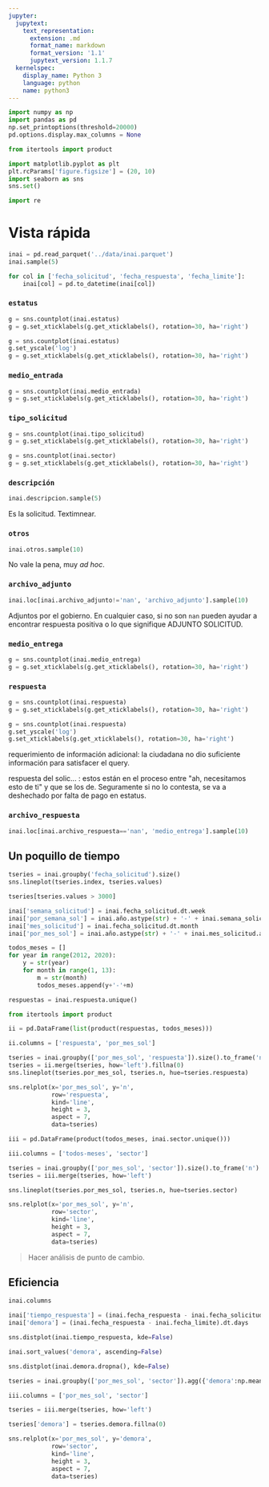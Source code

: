 ```yaml
---
jupyter:
  jupytext:
    text_representation:
      extension: .md
      format_name: markdown
      format_version: '1.1'
      jupytext_version: 1.1.7
  kernelspec:
    display_name: Python 3
    language: python
    name: python3
---
```


```python
import numpy as np
import pandas as pd
np.set_printoptions(threshold=20000)
pd.options.display.max_columns = None

from itertools import product

import matplotlib.pyplot as plt
plt.rcParams['figure.figsize'] = (20, 10)
import seaborn as sns
sns.set()

import re
```


# Vista rápida

```python
inai = pd.read_parquet('../data/inai.parquet')
inai.sample(5)
```

```python
for col in ['fecha_solicitud', 'fecha_respuesta', 'fecha_limite']:
    inai[col] = pd.to_datetime(inai[col])
```

### `estatus`

```python
g = sns.countplot(inai.estatus)
g = g.set_xticklabels(g.get_xticklabels(), rotation=30, ha='right')
```

```python
g = sns.countplot(inai.estatus)
g.set_yscale('log')
g = g.set_xticklabels(g.get_xticklabels(), rotation=30, ha='right')
```

### `medio_entrada`

```python
g = sns.countplot(inai.medio_entrada)
g = g.set_xticklabels(g.get_xticklabels(), rotation=30, ha='right')
```

### `tipo_solicitud`

```python
g = sns.countplot(inai.tipo_solicitud)
g = g.set_xticklabels(g.get_xticklabels(), rotation=30, ha='right')
```

```python
g = sns.countplot(inai.sector)
g = g.set_xticklabels(g.get_xticklabels(), rotation=30, ha='right')
```

### `descripción`

```python
inai.descripcion.sample(5)
```

Es la solicitud. Textimnear.


### `otros`

```python
inai.otros.sample(10)
```

No vale la pena, muy *ad hoc*.


### `archivo_adjunto`

```python
inai.loc[inai.archivo_adjunto!='nan', 'archivo_adjunto'].sample(10)
```

Adjuntos por el gobierno. En cualquier caso, si no son `nan` pueden ayudar a encontrar respuesta positiva o lo que signifique ADJUNTO SOLICITUD.


### `medio_entrega`

```python
g = sns.countplot(inai.medio_entrega)
g = g.set_xticklabels(g.get_xticklabels(), rotation=30, ha='right')
```

### `respuesta`

```python
g = sns.countplot(inai.respuesta)
g = g.set_xticklabels(g.get_xticklabels(), rotation=30, ha='right')
```

```python
g = sns.countplot(inai.respuesta)
g.set_yscale('log')
g.set_xticklabels(g.get_xticklabels(), rotation=30, ha='right')
```

requerimiento de información adicional: la ciudadana no dio suficiente información para satisfacer el query.

respuesta del solic... : estos están en el proceso entre "ah, necesitamos esto de ti" y que se los de. Seguramente si no lo contesta, se va a deshechado por falta de pago en estatus.


###  `archivo_respuesta`

```python
inai.loc[inai.archivo_respuesta=='nan', 'medio_entrega'].sample(10)
```

## Un poquillo de tiempo

```python
tseries = inai.groupby('fecha_solicitud').size()
sns.lineplot(tseries.index, tseries.values)
```

```python
tseries[tseries.values > 3000]
```

```python
inai['semana_solicitud'] = inai.fecha_solicitud.dt.week
inai['por_semana_sol'] = inai.año.astype(str) + '-' + inai.semana_solicitud.astype(str)
inai['mes_solicitud'] = inai.fecha_solicitud.dt.month
inai['por_mes_sol'] = inai.año.astype(str) + '-' + inai.mes_solicitud.astype(str)
```

```python
todos_meses = []
for year in range(2012, 2020):
    y = str(year)
    for month in range(1, 13):
        m = str(month)
        todos_meses.append(y+'-'+m)
```

```python
respuestas = inai.respuesta.unique()
```

```python
from itertools import product
```

```python
ii = pd.DataFrame(list(product(respuestas, todos_meses)))
```

```python
ii.columns = ['respuesta', 'por_mes_sol']
```

```python
tseries = inai.groupby(['por_mes_sol', 'respuesta']).size().to_frame('n').reset_index()
tseries = ii.merge(tseries, how='left').fillna(0)
sns.lineplot(tseries.por_mes_sol, tseries.n, hue=tseries.respuesta)
```

```python
sns.relplot(x='por_mes_sol', y='n', 
            row='respuesta', 
            kind='line',
            height = 3,
            aspect = 7,
            data=tseries)
```

```python
iii = pd.DataFrame(product(todos_meses, inai.sector.unique()))
```

```python
iii.columns = ['todos-meses', 'sector']
```

```python
tseries = inai.groupby(['por_mes_sol', 'sector']).size().to_frame('n').reset_index()
tseries = iii.merge(tseries, how='left')
```

```python
sns.lineplot(tseries.por_mes_sol, tseries.n, hue=tseries.sector)
```

```python
sns.relplot(x='por_mes_sol', y='n', 
            row='sector', 
            kind='line',
            height = 3,
            aspect = 7,
            data=tseries)
```

> Hacer análisis de punto de cambio.


## Eficiencia

```python
inai.columns
```

```python
inai['tiempo_respuesta'] = (inai.fecha_respuesta - inai.fecha_solicitud).dt.days
inai['demora'] = (inai.fecha_respuesta - inai.fecha_limite).dt.days
```

```python
sns.distplot(inai.tiempo_respuesta, kde=False)
```

```python
inai.sort_values('demora', ascending=False)
```

```python
sns.distplot(inai.demora.dropna(), kde=False)
```

```python
tseries = inai.groupby(['por_mes_sol', 'sector']).agg({'demora':np.mean}).reset_index()
```

```python
iii.columns = ['por_mes_sol', 'sector']
```

```python
tseries = iii.merge(tseries, how='left')
```

```python
tseries['demora'] = tseries.demora.fillna(0)
```

```python
sns.relplot(x='por_mes_sol', y='demora', 
            row='sector', 
            kind='line',
            height = 3,
            aspect = 7,
            data=tseries)
```
